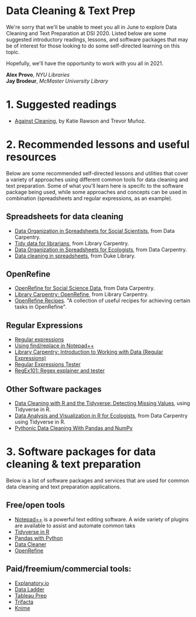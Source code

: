 # Data Cleaning & Text Prep
We're sorry that we'll be unable to meet you all in June to explore Data Cleaning and Text Preparation at DSI 2020. Listed below are some suggested introductory readings, lessons, and software packages that may be of interest for those looking to do some self-directed learning on this topic.

Hopefully, we'll have the opportunity to work with you all in 2021. 

**Alex Provo**, *NYU Libraries*  
**Jay Brodeur**, *McMaster University Library*

# 1. Suggested readings
- [Against Cleaning](http://curatingmenus.org/articles/against-cleaning/), by Katie Rawson and Trevor Muñoz.

# 2. Recommended lessons and useful resources
Below are some recommended self-directed lessons and utilities that cover a variety of approaches using different common tools for data cleaning and text preparation. Some of what you'll learn here is specifc to the software package being used, while some approaches and concepts can be used in combination (spreadsheets and regular expressions, as an example).
 
## Spreadsheets for data cleaning
- [Data Organization in Spreadsheets for Social Scientists](https://datacarpentry.org/spreadsheets-socialsci/), from Data Carpentry.
- [Tidy data for librarians](https://librarycarpentry.org/lc-spreadsheets/), from Library Carpentry.
- [Data Organization in Spreadsheets for Ecologists](https://datacarpentry.org/spreadsheet-ecology-lesson/), from Data Carpentry.
- [Data cleaning in spreadsheets](https://guides.library.duke.edu/excel/cleaning), from Duke Library.

## OpenRefine
- [OpenRefine for Social Science Data](https://datacarpentry.org/openrefine-socialsci/), from Data Carpentry.
- [Library Carpentry: OpenRefine](https://librarycarpentry.org/lc-open-refine/), from Library Carpentry.
- [OpenRefine Recipes](https://github.com/OpenRefine/OpenRefine/wiki/Recipes). "A collection of useful recipes for achieving certain tasks in OpenRefine".

## Regular Expressions
- [Regular expressions](https://regexone.com/)
- [Using find/replace in Notepad++](https://gerardnico.com/ide/notepad/replace)
- [Library Carpentry: Introduction to Working with Data (Regular Expressions)](https://librarycarpentry.org/lc-data-intro/)
- [Regular Expressions Tester](https://www.regular-expressions.info/)
- [RegEx101: Regex explainer and tester](https://regex101.com/)

## Other Software packages
- [Data Cleaning with R and the Tidyverse: Detecting Missing Values](https://towardsdatascience.com/data-cleaning-with-r-and-the-tidyverse-detecting-missing-values-ea23c519bc62), using Tidyverse in R.
- [Data Analysis and Visualization in R for Ecologists](https://datacarpentry.org/R-ecology-lesson/index.html]), from Data Carpentry using Tidyverse in R. 
- [Pythonic Data Cleaning With Pandas and NumPy](https://realpython.com/python-data-cleaning-numpy-pandas/)

# 3. Software packages for data cleaning & text preparation
Below is a list of software packages and services that are used for common data cleaning and text preparation applications. 

## Free/open tools
- [Notepad++](https://notepad-plus-plus.org/downloads/) is a powerful text editing software. A wide variety of plugins are available to assist and automate common taks
- [Tidyverse in R](https://www.tidyverse.org/)
- [Pandas with Python](https://pandas.pydata.org/)
- [Data Cleaner](https://datacleaner.org/)
- [OpenRefine](http://openrefine.org/)

## Paid/freemium/commercial tools:
- [Explanatory.io](https://exploratory.io/)
- [Data Ladder](https://dataladder.com/)
- [Tableau Prep](https://www.tableau.com/products/prep)
- [Trifacta](https://www.trifacta.com/)
- [Knime](https://www.knime.com/)

